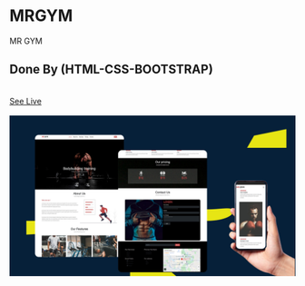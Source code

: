 # MRGYM
MR GYM 
<br/>
<h2>Done By (HTML-CSS-BOOTSTRAP)</h2>
<br />
<a href="#">See Live</a>
<br/>
<br/>
<img src="https://github.com/Adelsherif/MRGYM/blob/master/Untitled-5.jpg" />

